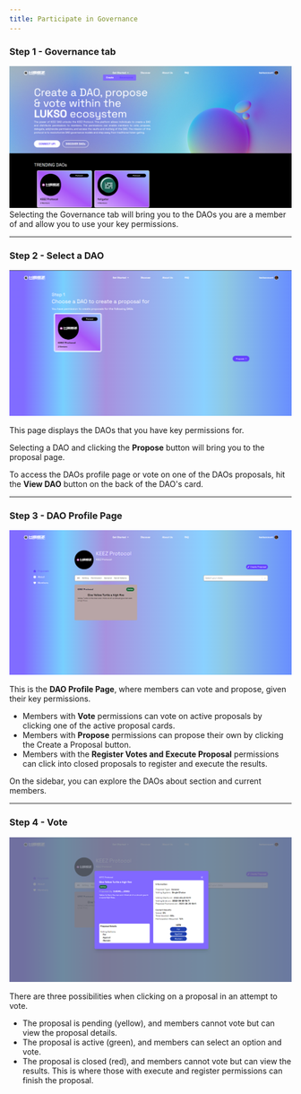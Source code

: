 ```yaml
---
title: Participate in Governance
---
```




### Step 1 - Governance tab
![3-1](./img/step-03-governance/Governance_Page_1.png)
Selecting the Governance tab will bring you to the DAOs you are a member of and allow you to use your key permissions. 

---
### Step 2 - Select a DAO
![3-2](./img/step-03-governance/Governance_Page_2.png)

This page displays the DAOs that you have key permissions for. 

Selecting a DAO and clicking the **Propose** button will bring you to the proposal page. 

To access the DAOs profile page or vote on one of the DAOs proposals, hit the **View DAO** button on the back of the DAO's card. 

---
### Step 3 - DAO Profile Page
![3-3](./img/step-03-governance/Governance_Page_3.png)

This is the **DAO Profile Page**, where members can vote and propose, given their key permissions.
- Members with **Vote** permissions can vote on active proposals by clicking one of the active proposal cards. 
- Members with **Propose** permissions can propose their own by clicking the Create a Proposal button. 
- Members with the **Register Votes and Execute Proposal** permissions can click into closed proposals to register and execute the results.

On the sidebar, you can explore the DAOs about section and current members.

---
### Step 4 - Vote
![3-4](./img/step-03-governance/Governance_Page_4.png)

There are three possibilities when clicking on a proposal in an attempt to vote. 
- The proposal is pending (yellow), and members cannot vote but can view the proposal details. 
- The proposal is active (green), and members can select an option and vote. 
- The proposal is closed (red), and members cannot vote but can view the results. This is where those with execute and register permissions can finish the proposal.